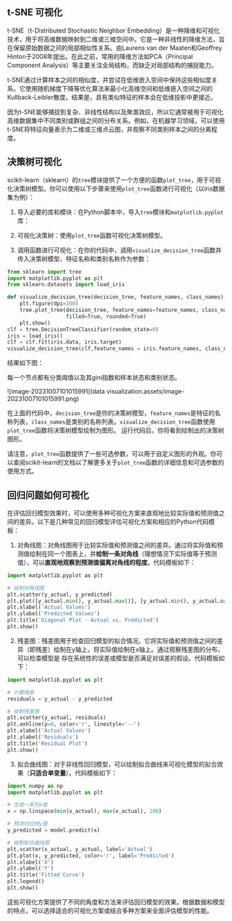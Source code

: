 ## t-SNE 可视化

t-SNE（t-Distributed Stochastic Neighbor Embedding）是一种降维和可视化技术，用于将高维数据映射到二维或三维空间中。它是一种非线性的降维方法，旨在保留原始数据之间的局部相似性关系。由Laurens van der Maaten和Geoffrey Hinton于2008年提出。在此之前，常用的降维方法如PCA（Principal Component Analysis）等主要关注全局结构，而缺乏对局部结构的捕捉能力。

t-SNE通过计算样本之间的相似度，并尝试在低维嵌入空间中保持这些相似度关系。它使用随机梯度下降等优化算法来最小化高维空间和低维嵌入空间之间的Kullback-Leibler散度。结果是，具有类似特征的样本会在低维投影中更接近。

因为t-SNE能够捕捉到复杂、非线性结构以及聚类效应，所以它通常被用于可视化高维数据集中不同类别或群组之间的分布关系。例如，在机器学习领域，可以使用t-SNE将特征向量表示为二维或三维点云图，并观察不同类别样本之间的分离程度。

## 决策树可视化

scikit-learn（sklearn）的`tree`模块提供了一个方便的函数`plot_tree`，用于可视化决策树模型。你可以使用以下步骤来使用`plot_tree`函数进行可视化（以iris数据集为例）：

1. 导入必要的库和模块：在Python脚本中，导入`tree`模块和`matplotlib.pyplot`库：

2. 可视化决策树：使用`plot_tree`函数可视化决策树模型。

3. 调用函数进行可视化：在你的代码中，调用`visualize_decision_tree`函数并传入决策树模型、特征名称和类别名称作为参数：

```python
from sklearn import tree
import matplotlib.pyplot as plt
from sklearn.datasets import load_iris

def visualize_decision_tree(decision_tree, feature_names, class_names):
    plt.figure(dpi=300)
    tree.plot_tree(decision_tree, feature_names=feature_names, class_names=class_names,
                   filled=True, rounded=True)
    plt.show()
clf = tree.DecisionTreeClassifier(random_state=0)
iris = load_iris()
clf = clf.fit(iris.data, iris.target)
visualize_decision_tree(clf,feature_names = iris.feature_names, class_names = iris.target_names)
```

结果如下图：

每一个节点都有分类阈值以及其gini指数和样本状态和类别状态。

![image-20231007101015991](data visualization.assets/image-20231007101015991.png)

   在上面的代码中，`decision_tree`是你的决策树模型，`feature_names`是特征的名称列表，`class_names`是类别的名称列表。`visualize_decision_tree`函数使用`plot_tree`函数将决策树模型绘制为图形。   运行代码后，你将看到绘制出的决策树图形。

请注意，`plot_tree`函数提供了一些可选参数，可以用于自定义图形的外观。你可以查阅scikit-learn的文档以了解更多关于`plot_tree`函数的详细信息和可选参数的使用方式。

## 回归问题如何可视化

在评估回归模型效果时，可以使用多种可视化方案来直观地比较实际值和预测值之间的差异。以下是几种常见的回归模型评估可视化方案和相应的Python代码模板：

1.  对角线图：对角线图用于比较实际值和预测值之间的差异。通过将实际值和预测值绘制在同一个图表上，并**绘制一条对角线**（理想情况下实际值等于预测值），可以**直观地观察到预测值偏离对角线的程度**。代码模板如下：

```python
import matplotlib.pyplot as plt

# 绘制对角线图
plt.scatter(y_actual, y_predicted)
plt.plot([y_actual.min(), y_actual.max()], [y_actual.min(), y_actual.max()], 'r--')
plt.xlabel('Actual Values')
plt.ylabel('Predicted Values')
plt.title('Diagonal Plot - Actual vs. Predicted')
plt.show()
```

2.  残差图：残差图用于检查回归模型的拟合情况。它将实际值和预测值之间的差异（即残差）绘制在y轴上，将实际值绘制在x轴上。通过观察残差图的分布，可以检查模型是	存在系统性的误差或模型是否满足对误差的假设。代码模板如下：

```python
import matplotlib.pyplot as plt

# 计算残差
residuals = y_actual - y_predicted

# 绘制残差图
plt.scatter(y_actual, residuals)
plt.axhline(y=0, color='r', linestyle='--')
plt.xlabel('Actual Values')
plt.ylabel('Residuals')
plt.title('Residual Plot')
plt.show()
```

3.  拟合曲线图：对于非线性回归模型，可以绘制拟合曲线来可视化模型的拟合效果（**只适合单变量**）。代码模板如下：

```python
import numpy as np
import matplotlib.pyplot as plt

# 生成一系列x值
x = np.linspace(min(x_actual), max(x_actual), 100)

# 预测对应的y值
y_predicted = model.predict(x)

# 绘制拟合曲线图
plt.scatter(x_actual, y_actual, label='Actual')
plt.plot(x, y_predicted, color='r', label='Predicted')
plt.xlabel('X')
plt.ylabel('Y')
plt.title('Fitted Curve')
plt.legend()
plt.show()
```

这些可视化方案提供了不同的角度和方法来评估回归模型的效果。根据数据和模型的特点，可以选择适合的可视化方案或结合多种方案来全面评估模型的性能。
